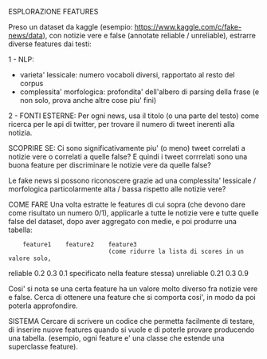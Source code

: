 ESPLORAZIONE FEATURES 

Preso un dataset da kaggle (esempio: https://www.kaggle.com/c/fake-news/data),
con notizie vere e false (annotate reliable / unreliable), estrarre diverse features dai testi:

1 - NLP:
- varieta' lessicale: numero vocaboli diversi, rapportato al resto del corpus
- complessita' morfologica: profondita' dell'albero di parsing della frase (e non solo, 
  prova anche altre cose piu' fini)

2 - FONTI ESTERNE:
Per ogni news, usa il titolo (o una parte del testo) come ricerca per le api di twitter,
per trovare il numero di tweet inerenti alla notizia.


SCOPRIRE SE:
Ci sono significativamente piu' (o meno) tweet correlati a notizie vere o correlati a quelle false?
E quindi i tweet corrrelati sono una buona feature per discriminare le notizie vere da quelle false?

Le fake news si possono riconoscere grazie ad una complessita' lessicale / morfologica particolarmente
alta / bassa rispetto alle notizie vere?


COME FARE
Una volta estratte le features di cui sopra (che devono dare come risultato un numero 0/1), applicarle
a tutte le notizie vere e tutte quelle false del dataset, dopo aver aggregato con medie, e poi
produrre una tabella:

		feature1	feature2	feature3
								(come ridurre la lista di scores in un valore solo,
reliable	0.2		0.3		0.1		  specificato nella feature stessa)
unreliable	0.21		0.3		0.9


Cosi' si nota se una certa feature ha un valore molto diverso fra notizie vere e false.
Cerca di ottenere una feature che si comporta cosi', in modo da poi poterla approfondire.


SISTEMA
Cercare di scrivere un codice che permetta facilmente di testare, di inserire nuove features
quando si vuole e di poterle provare producendo una tabella. (esempio, ogni feature e' una
classe che estende una superclasse feature).
